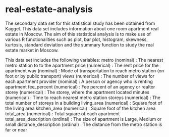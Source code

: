 # real-estate-analysis
The secondary data set for this statistical study has been obtained from Kaggel. This data set includes information about one room apartment real estate in Moscow. The aim of this statistical analysis is to make use of various R functionalities such as plot, bar plot, histogram, skewness, kurtosis, standard deviation and the summary function to study the real estate market in Moscow.

This data set includes the following variables:
metro (nominal) : The nearest metro station to to the apartment
price (numerical) : The rent price for the apartment
way (nominal) : Mode of transportation to reach metro station (on foot or by public transport)
views (numerical) : The number of views for each apartment
provider (nominal) : A person or agency who is renting apartment
fee_percent (numerical) : Fee percent of an agency or realtor
storey (numerical) : The storey, where the apartment located
minutes (numerical) : Time to reach nearest metro station
storeys (numerical) : The total number of storeys in a building
living_area (numerical) : Square foot of the living area
kitchen_area (numerical) : Square foot of the kitchen area
total_area (numerical) : Total square of each apartment
total_area_description (ordinal) : The size of apartment is Large, Medium or small
distance_description (ordinal) : The distance from the metro station is far or near
